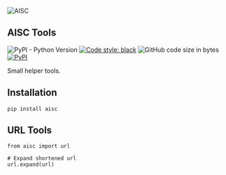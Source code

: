 ![AISC](http://aisc.io/wp-content/uploads/2018/09/logo.svg)

## AISC Tools

![PyPI - Python Version](https://img.shields.io/pypi/pyversions/aisc.svg)
[![Code style: black](https://img.shields.io/badge/code%20style-black-000000.svg)](https://github.com/python/black)
![GitHub code size in bytes](https://img.shields.io/github/languages/code-size/a1sc/aisc_tools.svg)
[![PyPI](https://img.shields.io/pypi/v/aisc.svg)](https://pypi.org/project/aisc/)

Small helper tools.

## Installation

`pip install aisc`

## URL Tools

```python3
from aisc import url

# Expand shortened url
url.expand(url)

```

